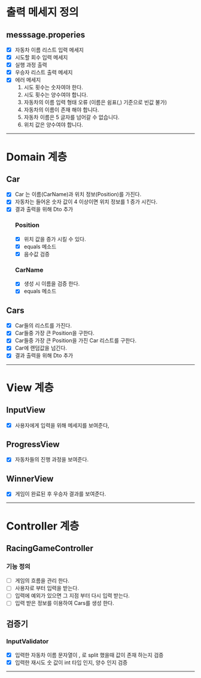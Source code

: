 # 출력 메세지 정의

## messsage.properies

- [x] 자동차 이름 리스트 입력 메세지
- [x] 시도할 회수 입력 메세지
- [x] 실행 과정 출력
- [x] 우승자 리스트 출력 메세지
- [x] 에러 메세지
    1. 시도 횟수는 숫자여야 한다.
    2. 시도 횟수는 양수여야 합니다.
    3. 자동차의 이름 입력 형태 오류 (이름은 쉼표(,) 기준으로 빈값 불가)
    4. 자동차의 이름이 존재 해야 합니다.
    5. 자동차 이름은 5 글자를 넘어갈 수 없습니다.
    6. 위치 값은 양수여야 합니다.

---

# Domain 계층

## Car

- [x] Car 는 이름(CarName)과 위치 정보(Position)를 가진다.
- [x] 자동차는 들어온 숫자 값이 4 이상이면 위치 정보를 1 증가 시킨다.
- [x] 결과 출력을 위해 Dto 추가
  ### Position
    - [x] 위치 값을 증가 시킬 수 있다.
    - [x] equals 메소드
    - [x] 음수값 검증
  ### CarName
    - [x] 생성 시 이름을 검증 한다.
    - [x] equals 메소드

## Cars

- [x] Car들의 리스트를 가진다.
- [x] Car들중 가장 큰 Position을 구한다.
- [x] Car들중 가장 큰 Position을 가진 Car 리스트를 구한다.
- [x] Car에 랜덤값을 넘긴다.
- [x] 결과 출력을 위해 Dto 추가

---

# View 계층

## InputView

- [x] 사용자에게 입력을 위해 메세지를 보여준다,

## ProgressView

- [x] 자동차들의 진행 과정을 보여준다.

## WinnerView

- [x] 게임이 완료된 후 우승자 결과를 보여준다.

---

# Controller 계층

## RacingGameController

### 기능 정의

- [ ] 게임의 흐름을 관리 한다.
- [ ] 사용자로 부터 입력을 받는다.
- [ ] 입력에 예외가 있으면 그 지점 부터 다시 입력 받는다.
- [ ] 입력 받은 정보를 이용하여 Cars를 생성 한다.

## 검증기

### InputValidator

- [x] 입력한 자동차 이름 문자열이 , 로 split 했을때 값이 존재 하는지 검증
- [x] 입력한 재시도 숫 값이 int 타입 인지, 양수 인지 검증

---